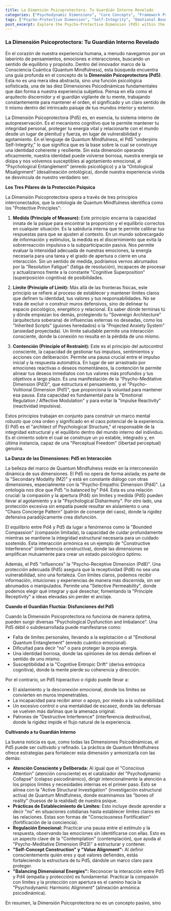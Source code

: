 ```yaml
---
title: La Dimensión Psicoprotectora: Tu Guardián Interno Revelado
categories: ["Psychodynamic Dimensions", "Core Concepts", "Framework Principles"]
tags: ["Psycho-Protective Dimension", "Self-Integrity", "Emotional Boundaries", "Mindfulness Practice", "Psychological Well-being", "Quantum Consciousness", "Inner Harmony"]
post_excerpt: Explore the Psycho-Protective Dimension (Pd5) within the Quantum Mindfulness framework, understanding its vital role as your inner guardian. Learn how its principles of Measure, Limit, and Containment are crucial for maintaining psychological coherence, defining your identity, and cultivating emotional resilience in a complex world.
---
```


### La Dimensión Psicoprotectora: Tu Guardián Interno Revelado

En el corazón de nuestra experiencia humana, a menudo navegamos por un laberinto de pensamientos, emociones e interacciones, buscando un sentido de equilibrio y propósito. Dentro del innovador marco de la Consciencia Cuántica (Quantum Mindfulness), esta búsqueda encuentra una guía profunda en el concepto de la **Dimensión Psicoprotectora (Pd5)**. Esta no es una mera idea abstracta, sino una función psicológica sofisticada, una de las diez Dimensiones Psicodinámicas fundamentales que dan forma a nuestra experiencia subjetiva. Piensa en ella como el arquitecto discernidor y el guardián vigilante de tu mente, trabajando constantemente para mantener el orden, el significado y un claro sentido de ti mismo dentro del intrincado paisaje de tus mundos interior y exterior.

La Dimensión Psicoprotectora (Pd5) es, en esencia, tu sistema interno de autopreservación. Es el mecanismo cognitivo que te permite mantener tu integridad personal, proteger tu energía vital y relacionarte con el mundo desde un lugar de plenitud y fuerza, en lugar de vulnerabilidad y agotamiento. En el lenguaje de Quantum Mindfulness, el Pd5 "underpins Self-Integrity," lo que significa que es la base sobre la cual se construye una identidad coherente y resiliente. Sin esta dimensión operando eficazmente, nuestra identidad puede volverse borrosa, nuestra energía se disipa y nos volvemos susceptibles al agotamiento emocional, al "Psychological Entanglement" (enredo psicológico) y a la “Ontological Misalignment” (desalineación ontológica), donde nuestra experiencia vivida se desvincula de nuestro verdadero ser.

**Los Tres Pilares de la Protección Psíquica**

La Dimensión Psicoprotectora opera a través de tres principios interconectados, que la ontología de Quantum Mindfulness identifica como los "Protective Principles":

1.  **Medida (Principle of Measure):** Este principio encarna la capacidad innata de la psique para encontrar la proporción y el equilibrio correctos en cualquier situación. Es la sabiduría interna que te permite calibrar tus respuestas para que se ajusten al contexto. En un mundo sobrecargado de información y estímulos, la medida es el discernimiento que evita la sobrerreacción impulsiva o la subparticipación pasiva. Nos permite evaluar la intensidad adecuada de nuestras emociones, la energía necesaria para una tarea y el grado de apertura o cierre en una interacción. Sin un sentido de medida, podríamos vernos abrumados por la "Resolution Fatigue" (fatiga de resolución), incapaces de procesar y actualizarnos frente a la constante "Cognitive Superposition" (superposición cognitiva) de posibilidades.

2.  **Límite (Principle of Limit):** Más allá de las fronteras físicas, este principio se refiere al proceso de establecer y mantener límites claros que definen tu identidad, tus valores y tus responsabilidades. No se trata de excluir o construir muros defensivos, sino de delinear tu espacio psicológico, energético y relacional. Es saber dónde terminas tú y dónde empiezan los demás, protegiendo tu "Sovereign Architecture" (arquitectura soberana) de influencias externas no deseadas, como los "Inherited Scripts" (guiones heredados) o la "Projected Anxiety System" (ansiedad proyectada). Un límite saludable permite una interacción consciente, donde la conexión no resulta en la pérdida de uno mismo.

3.  **Contención (Principle of Restraint):** Este es el principio del autocontrol consciente, la capacidad de gestionar tus impulsos, sentimientos y acciones con deliberación. Permite una pausa crucial entre el impulso inicial y la respuesta automática. En lugar de ser arrastrado por emociones reactivas o deseos momentáneos, la contención te permite alinear tus deseos inmediatos con tus valores más profundos y tus objetivos a largo plazo. Es una manifestación de la "Psycho-Meditative Dimension (Pd3)", que estructura el pensamiento, y el "Psycho-Volitional Dimension (Pd1)", que proporciona la voluntad para mantener esa pausa. Esta capacidad es fundamental para la "Emotional Regulation / Affective Modulation" y para evitar la "Impulse Reactivity" (reactividad impulsiva).

Estos principios trabajan en conjunto para construir un marco mental robusto que crea orden y significado en el caos potencial de la experiencia. El Pd5 es el "architect of Psychological Structure," el responsable de la integridad estructural y el equilibrio dentro del mundo interno del individuo. Es el cimiento sobre el cual se construye un yo estable, integrado y, en última instancia, capaz de una "Perceptual Freedom" (libertad perceptual) genuina.

**La Danza de las Dimensiones: Pd5 en Interacción**

La belleza del marco de Quantum Mindfulness reside en la interconexión dinámica de sus dimensiones. El Pd5 no opera de forma aislada; es parte de la "Secondary Modality (M2)" y está en constante diálogo con otras dimensiones, especialmente con la "Psycho-Empathic Dimension (Pd4)". La ontología nos dice que Pd5 "is balanced by" Pd4. Esta es una relación crucial: la compasión y la apertura (Pd4) sin límites y medida (Pd5) pueden llevar al agotamiento y a la "Psychological Disharmony". Por otro lado, una protección excesiva sin empatía puede resultar en aislamiento o una "Chaos Concierge Pattern" (patrón de conserje del caos), donde la rigidez defensiva paradójicamente crea disfunción.

El equilibrio entre Pd4 y Pd5 da lugar a fenómenos como la "Bounded Compassion" (compasión limitada), la capacidad de cuidar profundamente mientras se mantiene la integridad estructural necesaria para un cuidado sostenido. Esta interacción armónica es un ejemplo de "Constructive Interference" (interferencia constructiva), donde las dimensiones se amplifican mutuamente para crear un estado psicológico óptimo.

Además, el Pd5 "influences" la "Psycho-Receptive Dimension (Pd8)". Una protección adecuada (Pd5) asegura que la receptividad (Pd8) no sea una vulnerabilidad, sino una fortaleza. Con límites claros, podemos recibir información, intuiciones y experiencias de manera más discernida, sin ser abrumados o manipulados. Permite una "Selective Permeability", donde podemos elegir qué integrar y qué desechar, fomentando la "Principle Receptivity" a ideas elevadas sin perder el anclaje.

**Cuando el Guardián Fluctúa: Disfunciones del Pd5**

Cuando la Dimensión Psicoprotectora no funciona de manera óptima, pueden surgir diversas "Psychological Dysfunction and Imbalance". Una Pd5 débil o subdesarrollada puede manifestarse como:
*   Falta de límites personales, llevando a la explotación o al "Emotional Quantum Entanglement" (enredo cuántico emocional).
*   Dificultad para decir "no" o para proteger la propia energía.
*   Una identidad borrosa, donde las opiniones de los demás definen el sentido de uno mismo.
*   Susceptibilidad a la "Cognitive Entropic Drift" (deriva entrópica cognitiva), donde la mente pierde su coherencia y dirección.

Por el contrario, un Pd5 hiperactivo o rígido puede llevar a:
*   El aislamiento y la desconexión emocional, donde los límites se convierten en muros impenetrables.
*   La incapacidad para recibir amor o apoyo, por miedo a la vulnerabilidad.
*   Un excesivo control o una mentalidad de escasez, donde las defensas se vuelven más dañinas que la amenaza original.
*   Patrones de "Destructive Interference" (interferencia destructiva), donde la rigidez impide el flujo natural de la experiencia.

**Cultivando a tu Guardián Interno**

La buena noticia es que, como todas las Dimensiones Psicodinámicas, el Pd5 puede ser cultivado y refinado. La práctica de Quantum Mindfulness ofrece estrategias para fortalecer esta dimensión y armonizarla con las demás:

*   **Atención Consciente y Deliberada:** Al igual que el "Conscious Attention" (atención consciente) es el catalizador del "Psychodynamic Collapse" (colapso psicodinámico), dirigir intencionalmente la atención a los propios límites y necesidades internas es el primer paso. Esto se alinea con la "Active Structural Investigation" (investigación estructural activa) de Quantum Mindfulness, donde examinamos las "bones of reality" (huesos de la realidad) de nuestra psique.
*   **Prácticas de Establecimiento de Límites:** Esto incluye desde aprender a decir "no" en situaciones cotidianas hasta establecer límites claros en las relaciones. Estas son formas de "Consciousness Fortification" (fortificación de la conciencia).
*   **Regulación Emocional:** Practicar una pausa entre el estímulo y la respuesta, observando las emociones sin identificarse con ellas. Esto es un aspecto clave de la "Contemplation" (contemplación), que ayuda al "Psycho-Meditative Dimension (Pd3)" a estructurar y contener.
*   **"Self-Concept Construction" y "Value Alignment":** Al definir conscientemente quién eres y qué valores defiendes, estás fortaleciendo la estructura de tu Pd5, dándole un marco claro para proteger.
*   **"Balancing Dimensional Energies":** Reconocer la interacción entre Pd5 y Pd4 (empatía y protección) es fundamental. Practicar la compasión con límites y la protección con apertura es el camino hacia la "Psychodynamic Harmonic Alignment" (alineación armónica psicodinámica).

En resumen, la Dimensión Psicoprotectora no es un concepto pasivo, sino